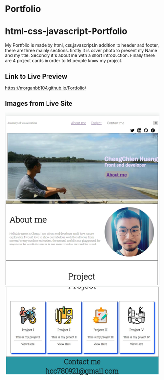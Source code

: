 # Portfolio


#  html-css-javascript-Portfolio

My Portfolio is made by html, css,javascript.In addition to header and footer, there are three mainly sections. firstly it is cover photo to present my Name and my title. Secondly it's about me with a short introduction. Finally there are 4 project cards in order to let people know my project.


## Link to Live Preview
https://morganbb104.github.io/Portfolio/


## Images from Live Site
![Portfolio; home, top](https://github.com/Morganbb104/Portfolio/blob/main/assets/images/preview_image1.jpg)
![Portfolio; home, middle](https://github.com/Morganbb104/Portfolio/blob/main/assets/images/preview_image2.jpg)
![Portfolio; home, buttom](https://github.com/Morganbb104/Portfolio/blob/main/assets/images/preview_image3.jpg)

